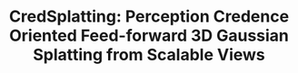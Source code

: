 <div align="center">
  <h1>CredSplatting: Perception Credence Oriented Feed-forward 3D Gaussian Splatting from Scalable Views</h1>
<!--   <h2>NeurIPS 2024 (poster)</h2> -->
</div>
